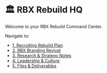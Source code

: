 # 🏛️ RBX Rebuild HQ
Welcome to your RBX Rebuild Command Center.

Navigate to:
- [1. Recruiting Rebuild Plan](./📁%201.%20Recruiting%20Rebuild%20Plan.md)
- [2. RBX Branding Revival](./🎙️%202.%20RBX%20Branding%20Revival.md)
- [3. Research & Strategy Notes](./🧠%203.%20Research%20&%20Strategy%20Notes.md)
- [4. Leadership & Culture](./🧑‍💼%204.%20Leadership%20&%20Culture.md)
- [5. Files & Deliverables](./📂%205.%20Files%20&%20Deliverables.md)